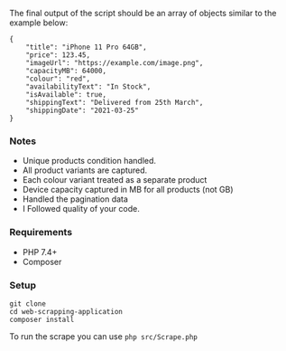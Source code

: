 The final output of the script should be an array of objects similar to the example below:

```
{
    "title": "iPhone 11 Pro 64GB",
    "price": 123.45,
    "imageUrl": "https://example.com/image.png",
    "capacityMB": 64000,
    "colour": "red",
    "availabilityText": "In Stock",
    "isAvailable": true,
    "shippingText": "Delivered from 25th March",
    "shippingDate": "2021-03-25"
}

```


### Notes
* Unique products condition handled.
* All product variants are captured.
* Each colour variant treated as a separate product
* Device capacity captured in MB for all products (not GB)
* Handled the pagination data
* I Followed quality of your code.

### Requirements

* PHP 7.4+
* Composer

### Setup

```
git clone
cd web-scrapping-application
composer install
```
To run the scrape you can use `php src/Scrape.php`
